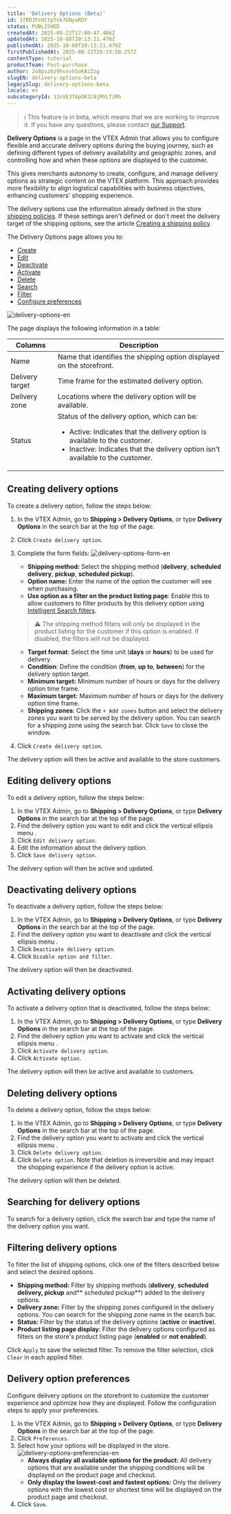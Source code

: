 ```yaml
---
title: 'Delivery Options (Beta)'
id: 1fRDJFcHCtpTnk7GNyaRDY
status: PUBLISHED
createdAt: 2025-08-22T17:00:47.486Z
updatedAt: 2025-10-08T20:13:21.470Z
publishedAt: 2025-10-08T20:13:21.470Z
firstPublishedAt: 2025-08-22T20:33:50.257Z
contentType: tutorial
productTeam: Post-purchase
author: 2o8pvz6z9hvxvhSoKAiZzg
slugEN: delivery-options-beta
legacySlug: delivery-options-beta
locale: en
subcategoryId: 13sVE3TApOK1C8jMVLTJRh
---
```


> ℹ️ This feature is in beta, which means that we are working to improve it. If you have any questions, please contact [our Support](https://help.vtex.com/en/support).

**Delivery Options** is a page in the VTEX Admin that allows you to configure flexible and accurate delivery options during the buying journey, such as defining different types of delivery availability and geographic zones, and controlling how and when these options are displayed to the customer.

This gives merchants autonomy to create, configure, and manage delivery options as strategic content on the VTEX platform. This approach provides more flexibility to align logistical capabilities with business objectives, enhancing customers' shopping experience.

The delivery options use the information already defined in the store [shipping policies](/en/tutorial/shipping-policy--tutorials_140). If these settings aren't defined or don't meet the delivery target of the shipping options, see the article [Creating a shipping policy](/en/tutorial/creating-a-shipping-policy--66rJO4LKBdyMJOH6Z3dsaT).

The Delivery Options page allows you to:

- [Create](#creating-delivery-options)
- [Edit](#editing-delivery-options)
- [Deactivate](#deactivating-delivery-options)
- [Activate](#activating-delivery-options)
- [Delete](#deleting-delivery-options)
- [Search](#searching-delivery-options)
- [Filter](#filtering-delivery-options)
- [Configure preferences](#delivery-option-preferences)

![delivery-options-en](https://cdn.statically.io/gh/vtexdocs/help-center-content/refs/heads/main/docs/en/tutorials/beta/shipping-beta/delivery-options-beta_1.png)

The page displays the following information in a table:

| Columns | Description |
|---|---|
| Name | Name that identifies the shipping option displayed on the storefront. |
| Delivery target | Time frame for the estimated delivery option. |
| Delivery zone | Locations where the delivery option will be available. |
| Status | Status of the delivery option, which can be:<br><ul><li>Active: Indicates that the delivery option is available to the customer.</li><li>Inactive: Indicates that the delivery option isn't available to the customer.</li></ul> |

## Creating delivery options

To create a delivery option, follow the steps below:

1. In the VTEX Admin, go to **Shipping > Delivery Options**, or type **Delivery Options** in the search bar at the top of the page.
2. Click `Create delivery option`.
3. Complete the form fields:
  ![delivery-options-form-en](https://cdn.statically.io/gh/vtexdocs/help-center-content/refs/heads/main/docs/en/tutorials/beta/shipping-beta/delivery-options-beta_2.png)
    - **Shipping method:** Select the shipping method (**delivery**, **scheduled delivery**, **pickup**, **scheduled pickup**).
    - **Option name:** Enter the name of the option the customer will see when purchasing.
    - **Use option as a filter on the product listing page**: Enable this to allow customers to filter products by this delivery option using[ Intelligent Search filters](/en/tutorial/filters--k24mQQa9SjmhNWSwdqIMB).

   > ⚠️ The shipping method filters will only be displayed in the product listing for the customer if this option is enabled. If disabled, the filters will not be displayed.

    - **Target format**: Select the time unit (**days** or **hours**) to be used for delivery.
    - **Condition**: Define the condition (**from**, **up to**, **between**) for the delivery option target.
    - **Minimum target:** Minimum number of hours or days for the delivery option time frame.
    - **Maximum target:** Maximum number of hours or days for the delivery option time frame.
    - **Shipping zones**: Click the `+ Add zones` button and select the delivery zones you want to be served by the delivery option. You can search for a shipping zone using the search bar. Click `Save` to close the window.
4. Click `Create delivery option`.

The delivery option will then be active and available to the store customers.

## Editing delivery options

To edit a delivery option, follow the steps below:

1. In the VTEX Admin, go to **Shipping > Delivery Options**, or type **Delivery Options** in the search bar at the top of the page.
2. Find the delivery option you want to edit and click the vertical ellipsis menu <i class="fas fa-ellipsis-v"></i>.
3. Click <i class="fas fa-pencil-alt"></i> `Edit delivery option`.
4. Edit the information about the delivery option.
5. Click `Save delivery option`.

The delivery option will then be active and updated.

## Deactivating delivery options

To deactivate a delivery option, follow the steps below:

1. In the VTEX Admin, go to **Shipping > Delivery Options**, or type **Delivery Options** in the search bar at the top of the page.
2. Find the delivery option you want to deactivate and click the vertical ellipsis menu <i class="fas fa-ellipsis-v"></i>.
3. Click <i class="fas fa-pause-circle"></i> `Deactivate delivery option`.
4. Click `Disable option and filter`.

The delivery option will then be deactivated.

## Activating delivery options

To activate a delivery option that is deactivated, follow the steps below:

1. In the VTEX Admin, go to **Shipping > Delivery Options**, or type **Delivery Options** in the search bar at the top of the page.
2. Find the delivery option you want to activate and click the vertical ellipsis menu <i class="fas fa-ellipsis-v"></i>.
3. Click <i class="fas fa-play-circle"></i> `Activate delivery option`.
4. Click `Activate option`.

The delivery option will then be active and available to customers.

## Deleting delivery options

To delete a delivery option, follow the steps below:

1. In the VTEX Admin, go to **Shipping > Delivery Options**, or type **Delivery Options** in the search bar at the top of the page.
2. Find the delivery option you want to activate and click the vertical ellipsis menu <i class="fas fa-ellipsis-v"></i>.
3. Click <i class="fas fa-trash-alt"></i> `Delete delivery option`.
4. Click `Delete option`. Note that deletion is irreversible and may impact the shopping experience if the delivery option is active.

The delivery option will then be deleted.

## Searching for delivery options

To search for a delivery option, click the search bar and type the name of the delivery option you want.

## Filtering delivery options

To filter the list of shipping options, click one of the filters described below and select the desired options.

- **Shipping method:** Filter by shipping methods (**delivery**, **scheduled delivery, pickup** and** scheduled pickup**) added to the delivery options.
-	**Delivery zone:** Filter by the shipping zones configured in the delivery options. You can search for the shipping zone name in the search bar.
- **Status:** Filter by the status of the delivery options (**active** or **inactive**).
- **Product listing page display**: Filter the delivery options configured as filters on the store's product listing page (**enabled** or **not enabled**).

Click `Apply` to save the selected filter. To remove the filter selection, click `Clear` in each applied filter.

## Delivery option preferences

Configure delivery options on the storefront to customize the customer experience and optimize how they are displayed. Follow the configuration steps to apply your preferences.

1. In the VTEX Admin, go to **Shipping > Delivery Options**, or type **Delivery Options** in the search bar at the top of the page.
2. Click `Preferences`.
3. Select how your options will be displayed in the store.
  ![delivery-options-preferencias-en](https://cdn.statically.io/gh/vtexdocs/help-center-content/refs/heads/main/docs/en/tutorials/beta/shipping-beta/delivery-options-beta_3.png)
    - **Always display all available options for the product:** All delivery options that are available under the shipping conditions will be displayed on the product page and checkout.
    - **Only display the lowest-cost and fastest options:** Only the delivery options with the lowest cost or shortest time will be displayed on the product page and checkout.
4. Click `Save`.
